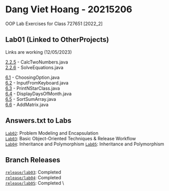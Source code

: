 # Dang Viet Hoang - 20215206
OOP Lab Exercises for Class 727651 \[2022_2\]

## Lab01 (Linked to OtherProjects)
Links are working (12/05/2023)

[2.2.5](OtherProjects/src/hust/soict/globalict/lab01/CalcTwoNumbers.java) - CalcTwoNumbers.java \
[2.2.6](OtherProjects/src/hust/soict/globalict/lab01/SolveEquations.java) - SolveEquations.java

[6.1](OtherProjects/src/hust/soict/globalict/lab01/java_basics/ChoosingOption.java) - ChoosingOption.java \
[6.2](OtherProjects/src/hust/soict/globalict/lab01/java_basics/InputFromKeyboard.java) - InputFromKeyboard.java \
[6.3](OtherProjects/src/hust/soict/globalict/lab01/printstar/PrintNStarClass.java) - PrintNStarClass.java \
[6.4](OtherProjects/src/hust/soict/globalict/lab01/display_days_of_month/DisplayDaysOfMonth.java) - DisplayDaysOfMonth.java \
[6.5](OtherProjects/src/hust/soict/globalict/lab01/array/SortSumArray.java) - SortSumArray.java \
[6.6](OtherProjects/src/hust/soict/globalict/lab01/matrix/AddMatrix.java) - AddMatrix.java


## Answers.txt to Labs
[`Lab02`](AimsProject/answers_Lab02.txt): Problem Modeling and Encapsulation \
[`Lab03`](AimsProject/answers_Lab03.txt): Basic Object-Oriented Techniques & Release Workflow \
[`Lab04`](AimsProject/answers_Lab04.txt): Inheritance and Polymorphism
[`Lab05`](AimsProject/answers_Lab05.txt): Inheritance and Polymorphism

## Branch Releases
[`release/lab03`](https://github.com/hwangisgone/DangVietHoang_20215206/tree/release/lab03): Completed \
[`release/lab04`](https://github.com/hwangisgone/DangVietHoang_20215206/tree/release/lab04): Completed \
[`release/lab05`](https://github.com/hwangisgone/DangVietHoang_20215206/tree/release/lab05): Completed \
